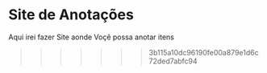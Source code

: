 
# Site de Anotações
Aqui irei fazer Site aonde Voçê possa anotar itens

>>>>>>> 3b115a10dc96190fe00a879e1d6c72ded7abfc94
